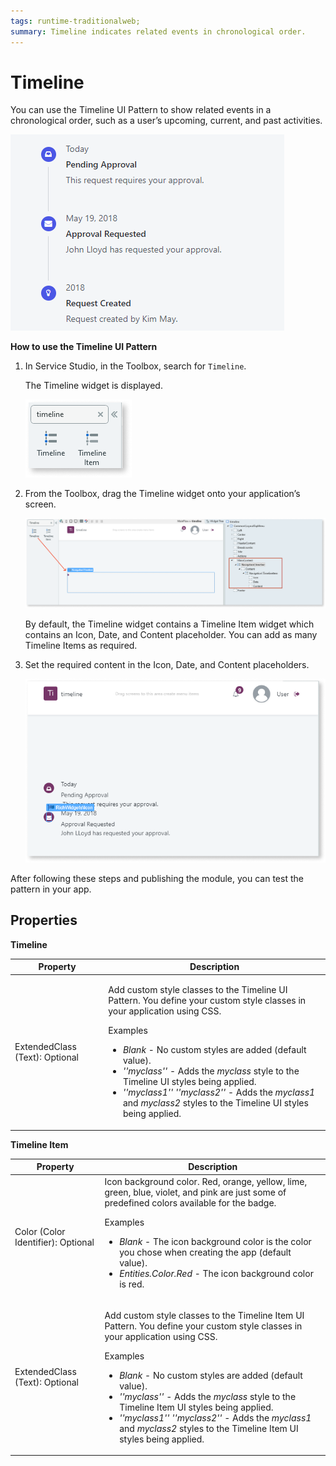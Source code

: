 ```yaml
---
tags: runtime-traditionalweb; 
summary: Timeline indicates related events in chronological order.
---
```


# Timeline

You can use the Timeline UI Pattern to show related events in a chronological order, such as a user’s upcoming, current, and past activities.

![](<images/timeline-image-6.png>)


**How to use the Timeline UI Pattern**

1. In Service Studio, in the Toolbox, search for `Timeline`. 

    The Timeline widget is displayed.

    ![](<images/timeline-image-7.png>)

1. From the Toolbox, drag the Timeline widget onto your application’s screen.

    ![](<images/timeline-image-2.png>)

    By default, the Timeline widget contains a Timeline Item widget which contains an Icon, Date, and Content placeholder. You can add as many Timeline Items as required.

1. Set the required content in the Icon, Date, and Content placeholders. 

    ![](<images/timeline-image-8.png>)

After following these steps and publishing the module, you can test the pattern in your app.

## Properties

**Timeline**

| **Property** |  **Description** | 
|---|---|
| ExtendedClass (Text): Optional  | <p>Add custom style classes to the Timeline UI Pattern. You define your custom style classes in your application using CSS.</p> <p>Examples <ul><li>_Blank_ - No custom styles are added (default value).</li><li>_''myclass''_ - Adds the _myclass_ style to the Timeline UI styles being applied.</li><li>_''myclass1'' ''myclass2''_ - Adds the _myclass1_ and _myclass2_ styles to the Timeline UI styles being applied.</li></ul></p> |


**Timeline Item**

| **Property** |  **Description** | 
|---|---|
| Color (Color Identifier): Optional  | Icon background color. Red, orange, yellow, lime, green, blue, violet, and pink are just some of predefined colors available for the badge. <p>Examples <ul><li>_Blank_ - The icon background color is the color you chose when creating the app (default value).</li><li>_Entities.Color.Red_ - The icon background color is red.</li></ul></p> |
| ExtendedClass (Text): Optional  | <p>Add custom style classes to the Timeline Item UI Pattern. You define your custom style classes in your application using CSS.</p> <p>Examples <ul><li>_Blank_ - No custom styles are added (default value).</li><li>_''myclass''_ - Adds the _myclass_ style to the Timeline Item UI styles being applied.</li><li>_''myclass1'' ''myclass2''_ - Adds the _myclass1_ and _myclass2_ styles to the Timeline Item UI styles being applied.</li></ul></p> |
